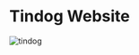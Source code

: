 
# Tindog Website

![tindog](https://github.com/AndyOximenes/tindog-website/blob/master/readmegif.gif?raw=true)
